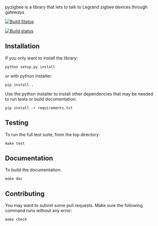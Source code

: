 pyzigbee is a library that lets to talk to Legrand zigbee devices through gateways

[![Build Status](https://travis-ci.org/pierreroth/pyzigbee.svg?branch=master)](https://travis-ci.org/pierreroth/pyzigbee)

[![Build status](https://ci.appveyor.com/api/projects/status/pxiciuj8ikefmx1b?svg=true)](https://ci.appveyor.com/project/pierreroth/pyzigbee)

Installation
------------

If you only want to install the library:

    python setup.py install

or with python installer:

    pip install .

Use the python installer to install other dependencies that may be needed to run tests or build documentation:

    pip install -r requirements.txt

Testing
-------

To run the full test suite, from the top directory:

    make test

Documentation
-------------

To build the documentation:

    make doc

Contributing
------------

You may want to submit some pull requests. Make sure the following command runs without any error:

    make check
